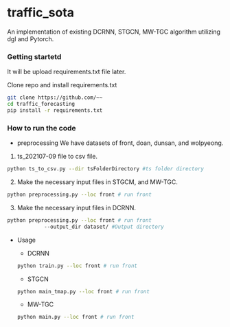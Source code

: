 # traffic_sota
An implementation of existing DCRNN, STGCN, MW-TGC algorithm utilizing dgl and Pytorch.

### Getting startetd
It will be upload requirements.txt file later.

Clone repo and install requirements.txt

```sh
git clone https://github.com/~~
cd traffic_forecasting
pip install -r requirements.txt
```

### How to run the code
- preprocessing
We have datasets of front, doan, dunsan, and wolpyeong.

1. ts_202107-09 file to csv file.

```sh
python ts_to_csv.py --dir tsFolderDirectory #ts folder directory
```

2. Make the necessary input files in STGCM, and MW-TGC.

```sh
python preprocessing.py --loc front # run front
```

3. Make the necessary input files in DCRNN.
```sh
python preprocessing.py --loc front # run front
			--output_dir dataset/ #Output directory
```

- Usage

	+ DCRNN
	```sh
	python train.py --loc front # run front
	```


	+ STGCN
	```sh
	python main_tmap.py --loc front # run front
	```

	+ MW-TGC 
	```sh
	python main.py --loc front # run front
	```
	
